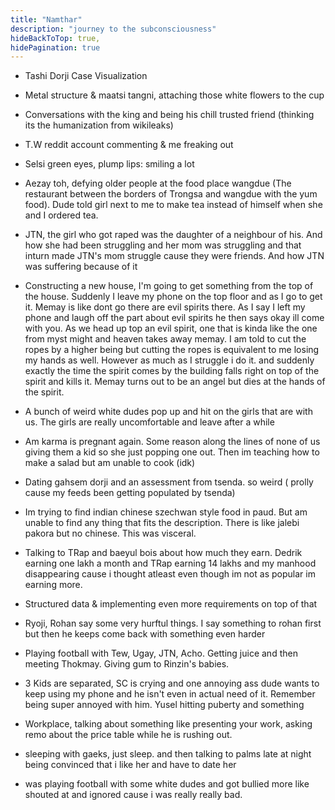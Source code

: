 ```yaml
---
title: "Namthar"
description: "journey to the subconsciousness"
hideBackToTop: true,
hidePagination: true
---
```


- Tashi Dorji Case Visualization

- Metal structure & maatsi tangni, attaching those white flowers to the cup

- Conversations with the king and being his chill trusted friend (thinking its the humanization from wikileaks)

- T.W reddit account commenting & me freaking out

- Selsi green eyes, plump lips: smiling a lot

- Aezay toh, defying older people at the food place wangdue (The restaurant between the borders of Trongsa and wangdue with the yum food). Dude told girl next to me to make tea instead of himself when she and I ordered tea.

- JTN, the girl who got raped was the daughter of a neighbour of his. And how she had been struggling and her mom was struggling and that inturn made JTN's mom struggle cause they were friends. And how JTN was suffering because of it

- Constructing a new house, I'm going to get something from the top of the house. Suddenly I leave my phone on the top floor and as I go to get it. Memay is like dont go there are evil spirits there. As I say I left my phone and laugh off the part about evil spirits he then says okay ill come with you. As we head up top an evil spirit, one that is kinda like the one from myst might and heaven takes away memay. I am told to cut the ropes by a higher being but cutting the ropes is equivalent to me losing my hands as well. However as much as I struggle i do it. and suddenly exactly the time the spirit comes by the building falls right on top of the spirit and kills it. Memay turns out to be an angel but dies at the hands of the spirit.

- A bunch of weird white dudes pop up and hit on the girls that are with us. The girls are really uncomfortable and leave after a while

- Am karma is pregnant again. Some reason along the lines of none of us giving them a kid so she just popping one out. Then im teaching how to make a salad but am unable to cook (idk)

- Dating gahsem dorji and an assessment from tsenda. so weird ( prolly cause my feeds been getting populated by tsenda)

- Im trying to find indian chinese szechwan style food in paud. But am unable to find any thing that fits the description. There is like jalebi pakora but no chinese. This was visceral.

- Talking to TRap and baeyul bois about how much they earn. Dedrik earning one lakh a month and TRap earning 14 lakhs and my manhood disappearing cause i thought atleast even though im not as popular im earning more.

- Structured data & implementing even more requirements on top of that

- Ryoji, Rohan say some very hurftul things. I say something to rohan first but then he keeps come back with something even harder

- Playing football with Tew, Ugay, JTN, Acho. Getting juice and then meeting Thokmay. Giving gum to Rinzin's babies.

- 3 Kids are separated, SC is crying and one annoying ass dude wants to keep using my phone and he isn't even in actual need of it. Remember being super annoyed with him. Yusel hitting puberty and something

- Workplace, talking about something like presenting your work, asking remo about the price table while he is rushing out.

- sleeping with gaeks, just sleep. and then talking to palms late at night being convinced that i like her and have to date her

- was playing football with some white dudes and got bullied more like shouted at and ignored cause i was really really bad.